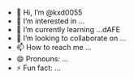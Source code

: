 - 👋 Hi, I’m @kxd0055
- 👀 I’m interested in ...
- 🌱 I’m currently learning ...dAFE
- 💞️ I’m looking to collaborate on ...
- 📫 How to reach me ...
- 😄 Pronouns: ...
- ⚡ Fun fact: ...

<!---
kxd0055/kxd0055 is a ✨ special ✨ repository because its `README.md` (this file) appears on your GitHub profile.
You can click the Preview link to take a look at your changes.
--->

